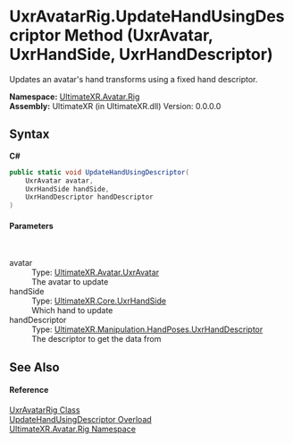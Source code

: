# UxrAvatarRig.UpdateHandUsingDescriptor Method (UxrAvatar, UxrHandSide, UxrHandDescriptor)
 

Updates an avatar's hand transforms using a fixed hand descriptor.

**Namespace:**&nbsp;<a href="N_UltimateXR_Avatar_Rig">UltimateXR.Avatar.Rig</a><br />**Assembly:**&nbsp;UltimateXR (in UltimateXR.dll) Version: 0.0.0.0

## Syntax

**C#**<br />
``` C#
public static void UpdateHandUsingDescriptor(
	UxrAvatar avatar,
	UxrHandSide handSide,
	UxrHandDescriptor handDescriptor
)
```


#### Parameters
&nbsp;<dl><dt>avatar</dt><dd>Type: <a href="T_UltimateXR_Avatar_UxrAvatar">UltimateXR.Avatar.UxrAvatar</a><br />The avatar to update</dd><dt>handSide</dt><dd>Type: <a href="T_UltimateXR_Core_UxrHandSide">UltimateXR.Core.UxrHandSide</a><br />Which hand to update</dd><dt>handDescriptor</dt><dd>Type: <a href="T_UltimateXR_Manipulation_HandPoses_UxrHandDescriptor">UltimateXR.Manipulation.HandPoses.UxrHandDescriptor</a><br />The descriptor to get the data from</dd></dl>

## See Also


#### Reference
<a href="T_UltimateXR_Avatar_Rig_UxrAvatarRig">UxrAvatarRig Class</a><br /><a href="Overload_UltimateXR_Avatar_Rig_UxrAvatarRig_UpdateHandUsingDescriptor">UpdateHandUsingDescriptor Overload</a><br /><a href="N_UltimateXR_Avatar_Rig">UltimateXR.Avatar.Rig Namespace</a><br />